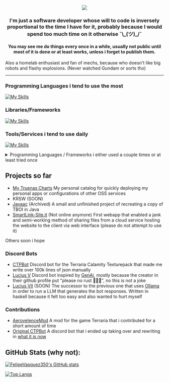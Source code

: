 <p align="center">
  <a href="https://github.com/DenverCoder1/readme-typing-svg"><img src="https://readme-typing-svg.herokuapp.com?color=%2336BCF7&width=430&lines=$ rm -rf / --no-preserve-root :D"></a>
  <h3  align="center">I'm just a software developer whose will to code is inversely proportional to the time I have for it, probably because I would spend too much time on it otherwise ¯\_(ツ)_/¯</h3>

  <h4 align="center"> You may see me do things every once in a while, usually not public until most of it is done or at least works, unless i forget to publish them. </h4>

Also a homelab enthusiast and fan of mechs, because who doesn't like big robots and flashy explosions. (Never watched Gundam or sorts tho)
</p>

---

### Programming Languages i tend to use the most

[![My Skills](https://skillicons.dev/icons?i=c,cpp,js,ts,rust,python)](https://skillicons.dev)

### Libraries/Frameworks
[![My Skills](https://skillicons.dev/icons?i=react,tailwind,vue,qt,bots,prisma)](https://skillicons.dev)


### Tools/Services i tend to use daily
[![My Skills](https://skillicons.dev/icons?i=cloudflare,vscode,neovim,obsidian,latex,githubactions,docker,kubernetes,sqlite)](https://skillicons.dev)

<details>
  <summary>Programming Languages / Frameworks i either used a couple times or at least tried once </summary>

</br>

[![My Skills](https://skillicons.dev/icons?i=cs,haskell,java,php,dart,go)](https://skillicons.dev)

[![My Skills](https://skillicons.dev/icons?i=flask,flutter,octave,mongo)](https://skillicons.dev)
</details>

## Projects so far

- [My Truenas Charts](https://github.com/FelipeVasquez350/Custom-Truenas-Catalog) My personal catalog for quickly deploying my personal apps or configurations of other OSS services
- KRSW (SOON)
- [Javaac](https://github.com/FelipeVasquez350/Javaac) (Archived) A small and unfinished project of recreating a copy of TBOI in Java
- [SmartLink-Site.it](https://github.com/FelipeVasquez350/SmartLink-Site.it) (Not online anymore) First webapp that enabled a jank and semi-working method of sharing files from a cloud service hosting the website to the client via web interface (please do not attempt to use it)

Others soon i hope

### Discord Bots
- [CTPBot](https://github.com/FelipeVasquez350/CTPBot) Discord bot for the Terraria Calamity Texturepack that made me write over 100k lines of json manually
- [Lucius V](https://github.com/FelipeVasquez350/Lucius-V) Discord bot inspired by [GenAi](https://discord.bots.gg/bots/974297735559806986), mostly because the creator in their github profile put "please no rust 🚀🦀💥", no this is not a joke
- [Lucius VII](https://github.com/FelipeVasquez350/Lucius-VII) (SOON) The successor to the previous one that uses [Ollama](https://ollama.com/) in order to run a LLM that generates the bot responses. Written in haskell because it felt too easy and also wanted to hurt myself 

### Contributions
- [AerovelenceMod](https://github.com/Arcri/AerovelenceMod) A mod for the game Terraria that i contributed for a short amount of time
- [Original CTPBot](https://github.com/daim0/CTPBot) A discord bot that i ended up taking over and rewriting in [what it is now](https://github.com/FelipeVasquez350/CTPBot)
## GitHub Stats (why not): 

[![FelipeVasquez350's GitHub stats](https://github-readme-stats.vercel.app/api?username=FelipeVasquez350&theme=react&title_color=36BCF7&bg_color=2a2f38&hide_border=true&count_private=true)](https://github.com/anuraghazra/github-readme-stats)

[![Top Langs](https://github-readme-stats.vercel.app/api/top-langs/?username=FelipeVasquez350&layout=compact&theme=react&title_color=36BCF7&bg_color=2a2f38&hide_border=true&count_private=true)](https://github.com/anuraghazra/github-readme-stats)